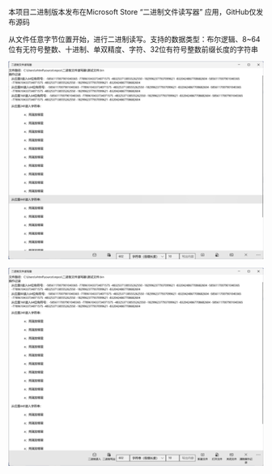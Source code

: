 本项目二进制版本发布在Microsoft Store “二进制文件读写器” 应用，GitHub仅发布源码

从文件任意字节位置开始，进行二进制读写。支持的数据类型：布尔逻辑、8~64位有无符号整数、十进制、单双精度、字符、32位有符号整数前缀长度的字符串

![](截图.png)

![](截图2.png)
